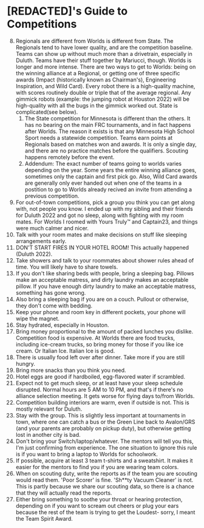 # [REDACTED]'s Guide to Competitions
8. Regionals are different from Worlds is different from State. The Regionals tend to have lower quality, and are the competition baseline. Teams can show up without much more than a drivetrain, especially in Duluth. Teams have their stuff together by Mariucci, though. Worlds is longer and more intense. There are two ways to get to Worlds: being on the winning alliance at a Regional, or getting one of three specific awards (Impact (historically known as Chairman's), Engineering Inspiration, and Wild Card). Every robot there is a high-quality machine, with scores routinely double or triple that of the average regional. Any gimmick robots (example: the jumping robot at Houston 2022) will be high-quality with all the bugs in the gimmick worked out. State is complicated(see below).
    1. The State competition for Minnesota is different than the others. It has no bearing on the main FRC tournaments, and in fact happens after Worlds. The reason it exists is that any Minnesota High School Sport needs a statewide competition. Teams earn points at Regionals based on matches won and awards. It is only a single day, and there are no practice matches before the qualifiers. Scouting happens remotely before the event.
    2. Addendum: The exact number of teams going to worlds varies depending on the year. Some years the entire winning alliance goes, sometimes only the captain and first pick go. Also, Wild Card awards are generally only ever handed out when one of the teams in a postition to go to Worlds already recived an invite from attending a previous competition. 
6. For out-of-town competitions, pick a group you think you can get along with, not people you know. I ended up with my sibling and their friends for Duluth 2022 and got no sleep, along with fighting with my room mates. For Worlds I roomed with Yours Truly™ and Captain23, and things were much calmer and nicer.
12. Talk with your room mates and make decisions on stuff like sleeping arrangements early.
16. DON'T START FIRES IN YOUR HOTEL ROOM! This actually happened (Duluth 2022).
17. Take showers and talk to your roommates about shower rules ahead of time. You will likely have to share towels.
19. If you don't like sharing beds with people, bring a sleeping bag. Pillows make an acceptable matress, and dirty laundry makes an acceptable pillow. If you have enough dirty laundry to make an acceptable matress, something has gone wrong.
20. Also bring a sleeping bag if you are on a couch. Pullout or otherwise, they don't come with bedding.
13. Keep your phone and room key in different pockets, your phone will wipe the magnet.
14. Stay hydrated, especially in Houston.
11. Bring money proportional to the amount of packed lunches you dislike. Competition food is expensive. At Worlds there are food trucks, including ice-cream trucks, so bring money for those if you like ice cream. Or Italian Ice. Italian Ice is good.
18. There is usually food left over after dinner. Take more if you are still hungry. 
7. Bring more snacks than you think you need.
2. Hotel eggs are good if hardboiled, egg-flavored water if scrambled. 
1. Expect not to get much sleep, or at least have your sleep schedule disrupted. Normal hours are 5 AM to 10 PM, and that's if there's no alliance selection meeting. It gets worse for flying days to/from Worlds.
3. Competition building interiors are warm, even if outside is not. This is mostly relevant for Duluth.
4. Stay with the group. This is slightly less important at tournaments in town, where one can catch a bus or the Green Line back to Avalon/GRS (and your parents are probably on pickup duty), but otherwise getting lost in another city is bad.
5. Don't bring your Switch/laptop/whatever. The mentors will tell you this, I'm just confirming from experience. The one situation to ignore this rule is if you want to bring a laptop to Worlds for schoolwork.
9. If possible, acquire at least 3 team t-shirts and a sweatshirt. It makes it easier for the mentors to find you if you are wearing team colors.
10. When on scouting duty, write the reports as if the team you are scouting would read them. 'Poor Scorer' is fine. 'Sh**ty Vacuum Cleaner' is not. This is partly because we share our scouting data, so there is a chance that they will actually read the reports.
21. Either bring something to soothe your throat or hearing protection, depending on if you want to scream out cheers or plug your ears because the rest of the team is trying to get the Loudest- sorry, I meant the Team Spirit Award. 